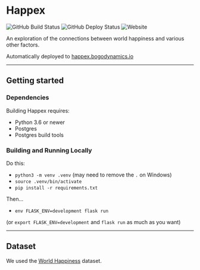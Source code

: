 # Happex

![GitHub Build Status](https://img.shields.io/github/workflow/status/AmiliaM/DataStorage2017/Build)
![GitHub Deploy Status](https://img.shields.io/github/workflow/status/AmiliaM/DataStorage2017/Deploy?label=deploy)
![Website](https://img.shields.io/website?down_color=lightgrey&down_message=offline&up_color=green&up_message=online&url=https%3A%2F%2Fhappex.bogodynamics.io)

An exploration of the connections between world happiness and various other factors.

Automatically deployed to [happex.bogodynamics.io](https://happex.bogodynamics.io/)

---

## Getting started

### Dependencies

Building Happex requires:
- Python 3.6 or newer
- Postgres
- Postgres build tools

### Building and Running Locally

Do this:

- `python3 -m venv .venv` (may need to remove the `.` on Windows)
- `source .venv/bin/activate`
- `pip install -r requirements.txt`

Then...

- `env FLASK_ENV=development flask run`

(or `export FLASK_ENV=development` and `flask run` as much as you want)

---

## Dataset

We used the [World Happiness](https://worldhappiness.report/ed/2019/) dataset.
